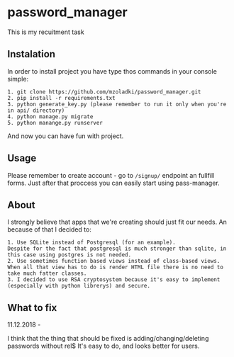 # password_manager

This is my recuitment task

## Instalation

In order to install project you have type thos commands in your console simple:

	1. git clone https://github.com/mzoladki/password_manager.git
	2. pip install -r requirements.txt
	3. python generate_key.py (please remember to run it only when you're in api/ directory)
	4. python manage.py migrate
	5. python manange.py runserver


And now you can have fun with project.

## Usage

Please remember to create account - go to ` /signup/ ` endpoint an fullfill forms.
Just after that proccess you can easily start using pass-manager.

## About

I strongly believe that apps that we're creating should just fit our needs.
An because of that I decided to:

	1. Use SQLite instead of Postgresql (for an example).
	Despite for the fact that postgresql is much stronger than sqlite, in this case using postgres is not needed.
	2. Use sometimes function based views instead of class-based views. 
	When all that view has to do is render HTML file there is no need to take much fatter classes.
	3. I decided to use RSA cryptosystem because it's easy to implement (especially with python librerys) and secure.

## What to fix


11.12.2018 -

I think that the thing that should be fixed is adding/changing/deleting passwords without rel$
It's easy to do, and looks better for users.

